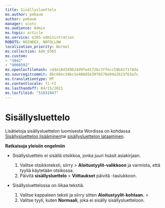 ```yaml
---
title: Sisällysluettelo
ms.author: pebaum
author: pebaum
manager: scotv
ms.audience: Admin
ms.topic: article
ms.service: o365-administration
ROBOTS: NOINDEX, NOFOLLOW
localization_priority: Normal
ms.collection: Adm_O365
ms.custom:
- "3042"
- "9000592"
ms.openlocfilehash: c44e18d349624d9fed172bc3ffecc59b41717dda
ms.sourcegitcommit: 8bc60ec34bc1e40685e3976576e04a2623f63a7c
ms.translationtype: MT
ms.contentlocale: fi-FI
ms.lasthandoff: 04/15/2021
ms.locfileid: "51831047"
---
```

# <a name="table-of-contents"></a>Sisällysluettelo

Lisätietoja sisällysluettelon luomisesta Wordissa on kohdassa [Sisällysluettelon lisääminen](https://support.office.com/article/882e8564-0edb-435e-84b5-1d8552ccf0c0)tai [sisällysluettelon lataaminen](https://go.microsoft.com/fwlink/?linkid=2065106).

**Ratkaisuja yleisiin ongelmiin**

- Sisällysluettelo ei sisällä otsikkoa, jonka juuri lisäsit asiakirjaan.
  1. Valitse otsikkoteksti, siirry   >  **Aloitustyylit-valikkoon** ja varmista, että tyyliä käytetään otsikossa.
  2. Päivitä **sisällysluettelo**  >  **Viittaukset** päivitä -taulukkoon.

- Sisällysluettelossa on liikaa tekstiä. 
  1. Valitse kappaleen teksti ja siirry sitten **Aloitustyylit-kohtaan.**  >  
  2. Valitse tyyli, kuten **Normaali**, joka ei sisälly sisällysluetteloon.